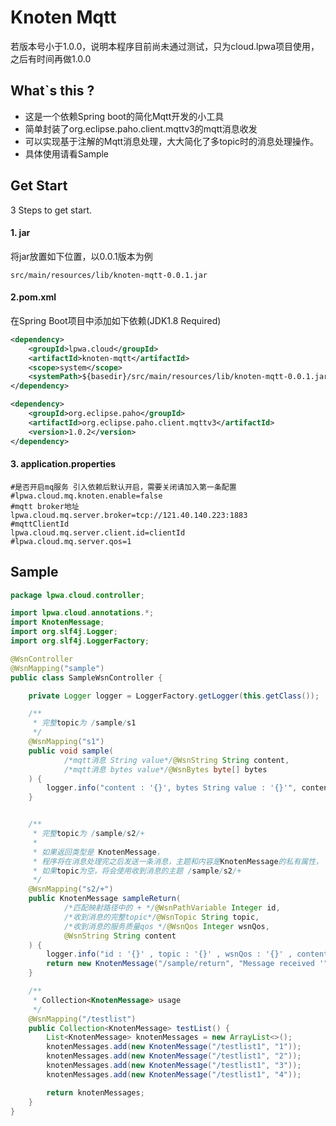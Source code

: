 # Knoten Mqtt
若版本号小于1.0.0，说明本程序目前尚未通过测试，只为cloud.lpwa项目使用，之后有时间再做1.0.0

## What`s this ?
- 这是一个依赖Spring boot的简化Mqtt开发的小工具
- 简单封装了org.eclipse.paho.client.mqttv3的mqtt消息收发
- 可以实现基于注解的Mqtt消息处理，大大简化了多topic时的消息处理操作。
- 具体使用请看Sample

## Get Start
3 Steps to get start.
#### 1. jar
将jar放置如下位置，以0.0.1版本为例
```properties
src/main/resources/lib/knoten-mqtt-0.0.1.jar
```

#### 2.pom.xml
在Spring Boot项目中添加如下依赖(JDK1.8 Required)
```xml
<dependency>
	<groupId>lpwa.cloud</groupId>
	<artifactId>knoten-mqtt</artifactId>
	<scope>system</scope>
	<systemPath>${basedir}/src/main/resources/lib/knoten-mqtt-0.0.1.jar</systemPath>
</dependency>

<dependency>
	<groupId>org.eclipse.paho</groupId>
	<artifactId>org.eclipse.paho.client.mqttv3</artifactId>
	<version>1.0.2</version>
</dependency>
```

#### 3. application.properties
```properties
#是否开启mq服务 引入依赖后默认开启，需要关闭请加入第一条配置
#lpwa.cloud.mq.knoten.enable=false
#mqtt broker地址
lpwa.cloud.mq.server.broker=tcp://121.40.140.223:1883
#mqttClientId
lpwa.cloud.mq.server.client.id=clientId
#lpwa.cloud.mq.server.qos=1
```



## Sample

```java
package lpwa.cloud.controller;

import lpwa.cloud.annotations.*;
import KnotenMessage;
import org.slf4j.Logger;
import org.slf4j.LoggerFactory;

@WsnController
@WsnMapping("sample")
public class SampleWsnController {

    private Logger logger = LoggerFactory.getLogger(this.getClass());

    /**
     * 完整topic为 /sample/s1
     */
    @WsnMapping("s1")
    public void sample(
            /*mqtt消息 String value*/@WsnString String content,
            /*mqtt消息 bytes value*/@WsnBytes byte[] bytes
    ) {
        logger.info("content : '{}', bytes String value : '{}'", content, new String(bytes));
    }


    /**
     * 完整topic为 /sample/s2/+
     * 
     * 如果返回类型是 KnotenMessage，
     * 程序将在消息处理完之后发送一条消息，主题和内容是KnotenMessage的私有属性，
     * 如果topic为空，将会使用收到消息的主题 /sample/s2/+
     */
    @WsnMapping("s2/+")
    public KnotenMessage sampleReturn(
            /*匹配映射路径中的 + */@WsnPathVariable Integer id,
            /*收到消息的完整topic*/@WsnTopic String topic,
            /*收到消息的服务质量qos */@WsnQos Integer wsnQos,
            @WsnString String content
    ) {
        logger.info("id : '{}' , topic : '{}' , wsnQos : '{}' , content : {}", id, topic, wsnQos, content);
        return new KnotenMessage("/sample/return", "Message received '" + topic + "' , '" + content + "'");
    }

    /**
     * Collection<KnotenMessage> usage
     */
    @WsnMapping("/testlist")
    public Collection<KnotenMessage> testList() {
        List<KnotenMessage> knotenMessages = new ArrayList<>();
        knotenMessages.add(new KnotenMessage("/testlist1", "1"));
        knotenMessages.add(new KnotenMessage("/testlist1", "2"));
        knotenMessages.add(new KnotenMessage("/testlist1", "3"));
        knotenMessages.add(new KnotenMessage("/testlist1", "4"));

        return knotenMessages;
    }
}

```


